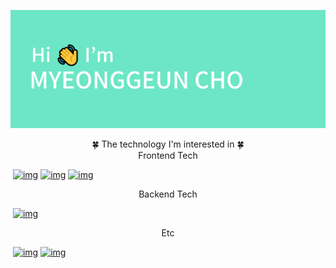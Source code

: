 ![](https://github.com/chomyoenggeun/TIL/blob/master/name.png?raw=true)

<center>🍀 The technology I'm interested in 🍀</center>



<center>Frontend Tech</center>

​                                                          [![img](https://camo.githubusercontent.com/b6693cb3e6e17531f15a06cda2ae4ef4743c96dfac9b72068b7b23d1e6e86e82/68747470733a2f2f696d672e736869656c64732e696f2f62616467652f4a6176617363726970742d696d706f7274616e743f7374796c653d666c61742d737175617265266c6f676f3d4a617661736372697074266c6f676f436f6c6f723d7768697465)](https://camo.githubusercontent.com/b6693cb3e6e17531f15a06cda2ae4ef4743c96dfac9b72068b7b23d1e6e86e82/68747470733a2f2f696d672e736869656c64732e696f2f62616467652f4a6176617363726970742d696d706f7274616e743f7374796c653d666c61742d737175617265266c6f676f3d4a617661736372697074266c6f676f436f6c6f723d7768697465) [![img](https://camo.githubusercontent.com/1fd4324d542559c8e1e3d601c63324458896c2fb9140c78a8916ef8123a803c6/68747470733a2f2f696d672e736869656c64732e696f2f62616467652f48544d4c352d79656c6c6f773f7374796c653d666c61742d737175617265266c6f676f3d48544d4c35266c6f676f436f6c6f723d7768697465)](https://camo.githubusercontent.com/1fd4324d542559c8e1e3d601c63324458896c2fb9140c78a8916ef8123a803c6/68747470733a2f2f696d672e736869656c64732e696f2f62616467652f48544d4c352d79656c6c6f773f7374796c653d666c61742d737175617265266c6f676f3d48544d4c35266c6f676f436f6c6f723d7768697465) [![img](https://camo.githubusercontent.com/8f167a5138a189713b8c7730f7ab9329eef231b9a84ddb36f9b1031e501f0e6f/68747470733a2f2f696d672e736869656c64732e696f2f62616467652f435353332d6c69676874677261793f7374796c653d666c61742d737175617265266c6f676f3d43535333266c6f676f436f6c6f723d7768697465)](https://camo.githubusercontent.com/8f167a5138a189713b8c7730f7ab9329eef231b9a84ddb36f9b1031e501f0e6f/68747470733a2f2f696d672e736869656c64732e696f2f62616467652f435353332d6c69676874677261793f7374796c653d666c61742d737175617265266c6f676f3d43535333266c6f676f436f6c6f723d7768697465)

<center>Backend Tech</center>

​                                                                          [![img](https://camo.githubusercontent.com/dd7559df3804c36eeeb5da15bb3445ea66682b8ffc736e2dc737e1975056cbf4/68747470733a2f2f696d672e736869656c64732e696f2f62616467652f507974686f6e2d3337363641423f7374796c653d666c61742d737175617265266c6f676f3d507974686f6e266c6f676f436f6c6f723d7768697465)](https://camo.githubusercontent.com/dd7559df3804c36eeeb5da15bb3445ea66682b8ffc736e2dc737e1975056cbf4/68747470733a2f2f696d672e736869656c64732e696f2f62616467652f507974686f6e2d3337363641423f7374796c653d666c61742d737175617265266c6f676f3d507974686f6e266c6f676f436f6c6f723d7768697465)

<center>Etc</center>

​                                                                        [![img](https://camo.githubusercontent.com/91271f210478908838baa7463daa6af4c78827b2d4d0a1ddfcdaf254b41edf87/68747470733a2f2f696d672e736869656c64732e696f2f62616467652f4769742d4630353033323f7374796c653d666c61742d737175617265266c6f676f3d476974266c6f676f436f6c6f723d7768697465)](https://camo.githubusercontent.com/91271f210478908838baa7463daa6af4c78827b2d4d0a1ddfcdaf254b41edf87/68747470733a2f2f696d672e736869656c64732e696f2f62616467652f4769742d4630353033323f7374796c653d666c61742d737175617265266c6f676f3d476974266c6f676f436f6c6f723d7768697465) [![img](https://camo.githubusercontent.com/01504daa1be08e9f944dd9de6e992d43c1f871770fa8fb2cf7ff6915d973f495/68747470733a2f2f696d672e736869656c64732e696f2f62616467652f4769744875622d3138313731373f7374796c653d666c61742d737175617265266c6f676f3d476974487562266c6f676f436f6c6f723d7768697465)](https://camo.githubusercontent.com/01504daa1be08e9f944dd9de6e992d43c1f871770fa8fb2cf7ff6915d973f495/68747470733a2f2f696d672e736869656c64732e696f2f62616467652f4769744875622d3138313731373f7374796c653d666c61742d737175617265266c6f676f3d476974487562266c6f676f436f6c6f723d7768697465)

